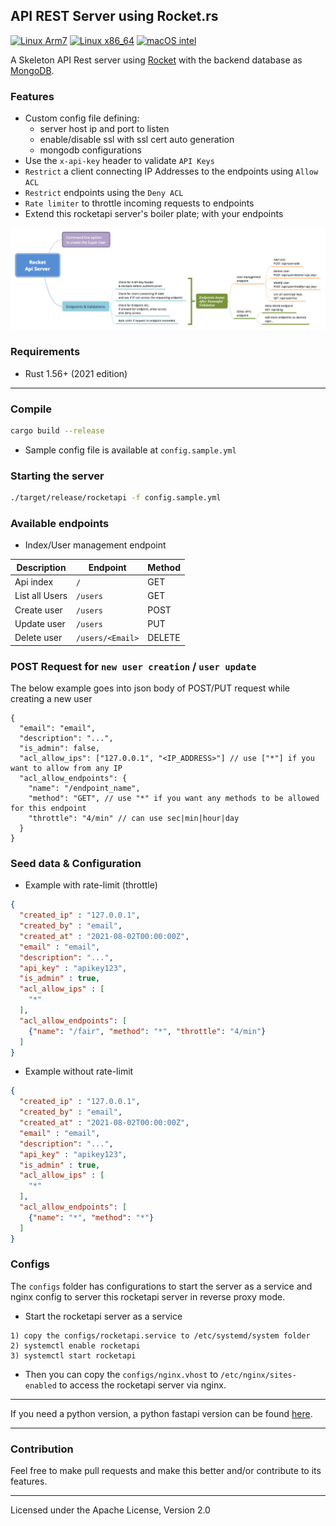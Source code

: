 API REST Server using Rocket.rs
--------------------------------
[![Linux Arm7](https://github.com/marirs/rocketapi/actions/workflows/linux_arm.yml/badge.svg)](https://github.com/marirs/rocketapi/actions/workflows/linux_arm.yml)
[![Linux x86_64](https://github.com/marirs/rocketapi/actions/workflows/linux_x86_64.yml/badge.svg)](https://github.com/marirs/rocketapi/actions/workflows/linux_x86_64.yml)
[![macOS intel](https://github.com/marirs/rocketapi/actions/workflows/macos_x86_64.yml/badge.svg)](https://github.com/marirs/rocketapi/actions/workflows/macos_x86_64.yml)

A Skeleton API Rest server using [Rocket](https://rocket.rs/) with the backend database as [MongoDB](https://www.mongodb.com/).

### Features
- Custom config file defining:
    - server host ip and port to listen
    - enable/disable ssl with ssl cert auto generation
    - mongodb configurations
- Use the `x-api-key` header to validate `API Keys`
- `Restrict` a client connecting IP Addresses to the endpoints using `Allow ACL`
- `Restrict` endpoints using the `Deny ACL`
- `Rate limiter` to throttle incoming requests to endpoints
- Extend this rocketapi server's boiler plate; with your endpoints

![architecture](docs/rocketapi.png "Architecture")

### Requirements

- Rust 1.56+ (2021 edition)

---
### Compile

```bash
cargo build --release
```

- Sample config file is available at `config.sample.yml`

### Starting the server
```bash
./target/release/rocketapi -f config.sample.yml
```

### Available endpoints

- Index/User management endpoint

| Description | Endpoint | Method |
| --- | --- | --- |
| Api index | `/` | GET |
| List all Users | `/users` | GET |
| Create user | `/users` | POST |
| Update user | `/users` | PUT |
| Delete user | `/users/<Email>` | DELETE |

### POST Request for `new user creation` / `user update`
The below example goes into json body of POST/PUT request while creating a new user
```
{
  "email": "email",
  "description": "...",
  "is_admin": false,
  "acl_allow_ips": ["127.0.0.1", "<IP_ADDRESS>"] // use ["*"] if you want to allow from any IP
  "acl_allow_endpoints": {
    "name": "/endpoint_name",
    "method": "GET", // use "*" if you want any methods to be allowed for this endpoint 
    "throttle": "4/min" // can use sec|min|hour|day
  }
}
```

### Seed data & Configuration

- Example with rate-limit (throttle)
```json
{
  "created_ip" : "127.0.0.1",
  "created_by" : "email",
  "created_at" : "2021-08-02T00:00:00Z",
  "email" : "email",
  "description": "...",
  "api_key" : "apikey123",
  "is_admin" : true,
  "acl_allow_ips" : [
    "*"
  ],
  "acl_allow_endpoints": [
    {"name": "/fair", "method": "*", "throttle": "4/min"}
  ]
}
```
- Example without rate-limit
```json
{
  "created_ip" : "127.0.0.1",
  "created_by" : "email",
  "created_at" : "2021-08-02T00:00:00Z",
  "email" : "email",
  "description": "...",
  "api_key" : "apikey123",
  "is_admin" : true,
  "acl_allow_ips" : [
    "*"
  ],
  "acl_allow_endpoints": [
    {"name": "*", "method": "*"} 
  ]
}
````

### Configs
The `configs` folder has configurations to start the server as a service and nginx config to server this rocketapi server in reverse proxy mode.
- Start the rocketapi server as a service
```text
1) copy the configs/rocketapi.service to /etc/systemd/system folder
2) systemctl enable rocketapi
3) systemctl start rocketapi
```

- Then you can copy the `configs/nginx.vhost` to `/etc/nginx/sites-enabled` to access the rocketapi server via nginx.

---

If you need a python version, a python fastapi version can be found [here](https://github.com/marirs/fastapi-boilerplate).

---
### Contribution

Feel free to make pull requests and make this better and/or contribute to its features.

---
Licensed under the Apache License, Version 2.0

